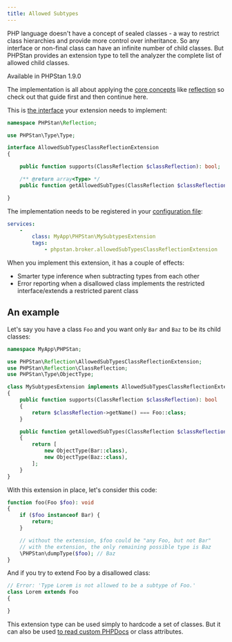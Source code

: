 ```yaml
---
title: Allowed Subtypes
---
```


PHP language doesn't have a concept of sealed classes - a way to restrict class hierarchies and provide more control over inheritance. So any interface or non-final class can have an infinite number of child classes. But PHPStan provides an extension type to tell the analyzer the complete list of allowed child classes.

<div class="text-xs inline-block border border-green-600 text-green-600 bg-green-100 rounded px-1 mb-4">Available in PHPStan 1.9.0</div>

The implementation is all about applying the [core concepts](/developing-extensions/core-concepts) like [reflection](/developing-extensions/reflection) so check out that guide first and then continue here.

This is [the interface](https://apiref.phpstan.org/1.10.x/PHPStan.Reflection.AllowedSubTypesClassReflectionExtension.html) your extension needs to implement:

```php
namespace PHPStan\Reflection;

use PHPStan\Type\Type;

interface AllowedSubTypesClassReflectionExtension
{

	public function supports(ClassReflection $classReflection): bool;

	/** @return array<Type> */
	public function getAllowedSubTypes(ClassReflection $classReflection): array;

}
```

The implementation needs to be registered in your [configuration file](/config-reference):

```yaml
services:
	-
		class: MyApp\PHPStan\MySubtypesExtension
		tags:
			- phpstan.broker.allowedSubTypesClassReflectionExtension
```

When you implement this extension, it has a couple of effects:

* Smarter type inference when subtracting types from each other
* Error reporting when a disallowed class implements the restricted interface/extends a restricted parent class

An example
----------------

Let's say you have a class `Foo` and you want only `Bar` and `Baz` to be its child classes:

```php
namespace MyApp\PHPStan;

use PHPStan\Reflection\AllowedSubTypesClassReflectionExtension;
use PHPStan\Reflection\ClassReflection;
use PHPStan\Type\ObjectType;

class MySubtypesExtension implements AllowedSubTypesClassReflectionExtension
{
	public function supports(ClassReflection $classReflection): bool
	{
		return $classReflection->getName() === Foo::class;
	}

	public function getAllowedSubTypes(ClassReflection $classReflection): array
	{
		return [
			new ObjectType(Bar::class),
			new ObjectType(Baz::class),
		];
	}
}
```

With this extension in place, let's consider this code:

```php
function foo(Foo $foo): void
{
    if ($foo instanceof Bar) {
        return;
    }

    // without the extension, $foo could be "any Foo, but not Bar"
    // with the extension, the only remaining possible type is Baz
    \PHPStan\dumpType($foo); // Baz
}
```

And if you try to extend Foo by a disallowed class:

```php
// Error: 'Type Lorem is not allowed to be a subtype of Foo.'
class Lorem extends Foo
{

}
```

This extension type can be used simply to hardcode a set of classes. But it can also be used [to read custom PHPDocs](/developing-extensions/reflection#retrieving-custom-phpdocs) or class attributes.
